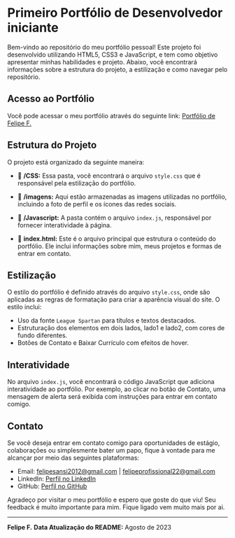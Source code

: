 # Primeiro Portfólio de Desenvolvedor iniciante

Bem-vindo ao repositório do meu portfólio pessoal! Este projeto foi desenvolvido utilizando HTML5, CSS3 e JavaScript, e tem como objetivo apresentar minhas habilidades e projeto. Abaixo, você encontrará informações sobre a estrutura do projeto, a estilização e como navegar pelo repositório.

## Acesso ao Portfólio

Você pode acessar o meu portfólio através do seguinte link: [Portfólio de Felipe F.](https://felipesansi.github.io/Site-Portifolio/)

## Estrutura do Projeto

O projeto está organizado da seguinte maneira:

- 📁 **/CSS:** Essa pasta, você encontrará o arquivo `style.css` que é responsável pela estilização do portfólio.

- 📁 **/imagens:** Aqui estão armazenadas as imagens utilizadas no portfólio, incluindo a foto de perfil e os ícones das redes sociais.

- 📁 **/Javascript:** A pasta contém o arquivo `index.js`, responsável por fornecer interatividade à página.

- 📄 **index.html:** Este é o arquivo principal que estrutura o conteúdo do portfólio. Ele inclui informações sobre mim, meus projetos e formas de entrar em contato.

## Estilização

O estilo do portfólio é definido através do arquivo `style.css`, onde são aplicadas as regras de formatação para criar a aparência visual do site. O estilo inclui:

- Uso da fonte `League Spartan` para títulos e textos destacados.
- Estruturação dos elementos em dois lados, lado1 e lado2, com cores de fundo diferentes.
- Botões de Contato e Baixar Currículo com efeitos de hover.

## Interatividade

No arquivo `index.js`, você encontrará o código JavaScript que adiciona interatividade ao portfólio. Por exemplo, ao clicar no botão de Contato, uma mensagem de alerta será exibida com instruções para entrar em contato comigo.



## Contato

Se você deseja entrar em contato comigo para oportunidades de estágio, colaborações ou simplesmente bater um papo, fique à vontade para me alcançar por meio das seguintes plataformas:

- Email: felipesansi2012@gmail.com | felipeprofissional22@gmail.com
- LinkedIn: [Perfil no LinkedIn](https://www.linkedin.com/in/felipe-f-635b82190)
- GitHub: [Perfil no GitHub](https://github.com/felipesansi)
  


Agradeço por visitar o meu portfólio e espero que goste do que viu! Seu feedback é muito importante para mim.
Fique ligado vem muito mais por ai.

---
**Felipe F.**
**Data Atualização do README:** Agosto de 2023
